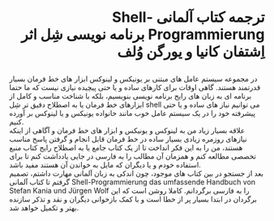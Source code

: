 <!--
created at: Mo 27 Jan 2020 20:16:21 CET
This is a translation of german book "Shell Programmierung das umfassende Handbuch"
by Stefan Kania and Jürgen Wolf
-->

<h1 dir="rtl">

ترجمه کتاب آلمانی Shell-Programmierung برنامه نویسی شِل اثر اِشتفان کانیا و یورگن وُلف 

</h1>

<div>
 <p dir="rtl">

در مجموعه سیستم عامل های مبتنی بر یونیکس و لینوکس ابزار های خط فرمان بسیار قدرتمند هستند. گاهی اوقات برای کارهای ساده و یا حتی پیچیده نیازی نیست که ما حتما برنامه ای به زبان های رایج برنامه نویسی بنویسیم، بلکه با شناخت مناسب و کامل از ابزارهای خط فرمان یا به اصطلاح دقیق تر شِل shell می توانیم نیاز های ساده و یا حتی پیشرفته خود را در یک سیستم عامل خوب مانند خانواده یونیکس و یا لینوکس بر آورده کنیم.
<br/>
علاقه بسیار زیاد من به لینوکس و یونیکس و ابزار های خط فرمان و آگاهی از اینکه نیازهای روزمره زیادی بسیار ساده در خط فرمان قابل انجام و گرفتن پاسخ مناسب هستند، من را به این فکر انداخت تا از یک کتاب جامع یا به اصطلاح رایج کتاب منبع تخصصی مطالعه کنم و همزمان آن مطالب را به فارسی در جایی یادداشت کنم تا برای استفاده خودم و یا دیگران که مایل به خواندن آن هستند مفید باشد.
<br/>
بعد از جستجو در بین کتاب های موجود، چون اندکی به زبان آلمانی مهارت داشتم، تصمیم گرفتم تا کتاب آلمانی Shell-Programmierung das umfassende Handbuch von Stefan Kania und Jürgen Wolf را به فارسی برگردانم.
کاملا روشن است که این برگردان در ابتدا بسیار پر از خطا است و با کمک بازخوانی دیگران و نقد و تذکر سازنده بهتر و تکمیل خواهد شد.

</p> 
</div>